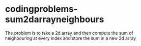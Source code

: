 # codingproblems-sum2darrayneighbours
The problem is to take a 2d array and then compute the sum of neighbouring at every index and store the sum in a new 2d array
